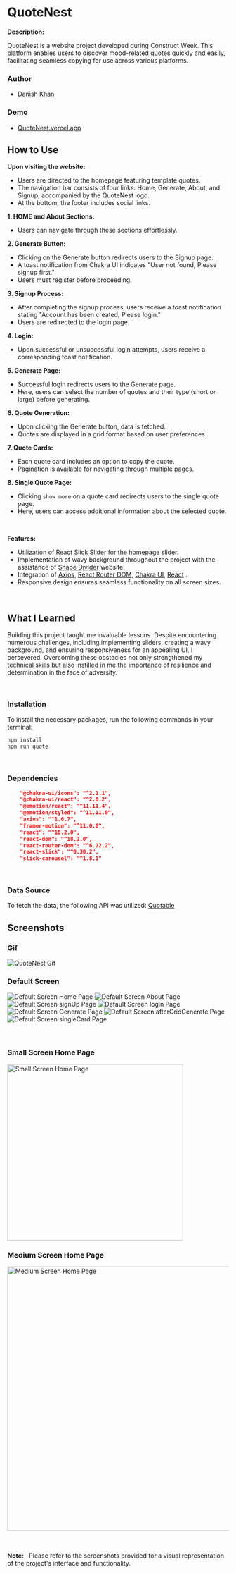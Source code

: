 # QuoteNest


**Description:**

QuoteNest is a website project developed during Construct Week. This platform enables users to discover mood-related quotes quickly and easily, facilitating seamless copying for use across various platforms.

### Author

- [Danish Khan](https://www.linkedin.com/in/danishkhan424/)

### Demo

- [QuoteNest.vercel.app](https://quote-nest.vercel.app/)

## How to Use

**Upon visiting the website:**

- Users are directed to the homepage featuring template quotes.
- The navigation bar consists of four links: Home, Generate, About, and Signup, accompanied by the QuoteNest logo.
- At the bottom, the footer includes social links.

**1. HOME and About Sections:**

- Users can navigate through these sections effortlessly.

**2. Generate Button:**

- Clicking on the Generate button redirects users to the Signup page.
- A toast notification from Chakra UI indicates "User not found, Please signup first."
- Users must register before proceeding.

**3. Signup Process:**

- After completing the signup process, users receive a toast notification stating "Account has been created, Please login."
- Users are redirected to the login page.

**4. Login:**

- Upon successful or unsuccessful login attempts, users receive a corresponding toast notification.

**5. Generate Page:**

- Successful login redirects users to the Generate page.
- Here, users can select the number of quotes and their type (short or large) before generating.

**6. Quote Generation:**

- Upon clicking the Generate button, data is fetched.
- Quotes are displayed in a grid format based on user preferences.

**7. Quote Cards:**

- Each quote card includes an option to copy the quote.
- Pagination is available for navigating through multiple pages.

**8. Single Quote Page:**

- Clicking `show more` on a quote card redirects users to the single quote page.
- Here, users can access additional information about the selected quote.
<br>

**Features:**

- Utilization of [React Slick Slider](https://react-slick.neostack.com/) for the homepage slider.
- Implementation of wavy background throughout the project with the assistance of [Shape Divider](https://www.shapedivider.app/) website.
- Integration of [Axios](https://www.npmjs.com/package/axios), [React Router DOM](https://www.npmjs.com/package/react-router-dom), [Chakra UI](https://chakra-ui.com/getting-started), [React](https://www.npmjs.com/package/react) .
- Responsive design ensures seamless functionality on all screen sizes.

<br>

## What I Learned

Building this project taught me invaluable lessons. Despite encountering numerous challenges, including implementing sliders, creating a wavy background, and ensuring responsiveness for an appealing UI, I persevered. Overcoming these obstacles not only strengthened my technical skills but also instilled in me the importance of resilience and determination in the face of adversity.

<br>


### Installation

To install the necessary packages, run the following commands in your terminal:

```bash
npm install
npm run quote
```
<br>

### Dependencies

```json
    "@chakra-ui/icons": "^2.1.1",
    "@chakra-ui/react": "^2.8.2",
    "@emotion/react": "^11.11.4",
    "@emotion/styled": "^11.11.0",
    "axios": "^1.6.7",
    "framer-motion": "^11.0.8",
    "react": "^18.2.0",
    "react-dom": "^18.2.0",
    "react-router-dom": "^6.22.2",
    "react-slick": "^0.30.2",
    "slick-carousel": "^1.8.1"
```
<br>

### Data Source

To fetch the data, the following API was utilized: [Quotable](https://api.quotable.io/quotes)

## Screenshots


### Gif

![QuoteNest Gif](./src/assets/QuoteNest/QuoteNestGif.gif)
### Default Screen


<img src="./src/assets/QuoteNest/home(Nest%20Hub%20Max).png" alt="Default Screen Home Page">
<img src="./src/assets/QuoteNest/about(Nest Hub Max).png" alt="Default Screen About Page">
<img src="./src/assets/QuoteNest/signUp(Nest Hub Max).png" alt="Default Screen signUp Page">
<img src="./src/assets/QuoteNest/logIn(Nest Hub Max).png" alt="Default Screen login Page">
<img src="./src/assets/QuoteNest/generate(Nest Hub Max).png" alt="Default Screen Generate Page">
<img src="./src/assets/QuoteNest/gridGenerate(Nest Hub Max).png" alt="Default Screen afterGridGenerate Page">
<img src="./src/assets/QuoteNest/singleCard(Nest Hub Max).png" alt="Default Screen singleCard Page">
<br>
<br>
<br>

### Small Screen Home Page
<img src="./src/assets/QuoteNest/home(iPhone XR).png" alt="Small Screen Home Page" width="400">


### Medium Screen Home Page
<img src="./src/assets/QuoteNest/home(Surface Duo).png" alt="Medium Screen Home Page" width="600">

<br>
<br>
<br>

**Note:** &nbsp; Please refer to the screenshots provided for a visual representation of the project's interface and functionality.
